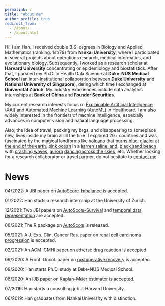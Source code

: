 ```yaml
---
permalink: /
title: "About me"
author_profile: true
redirect_from: 
  - /about/
  - /about.html
---
```


Hi! I am Han. I received double B.S. degrees in Biology and Applied Mathematics (ranking: 1st/79) from **Nankai University**, where I participated in several projects about operations research, medical informatics, and evolutionary biology. Subsequently, I worked as a research scholar at **Harvard University** concentrating on epidemiology and biostatistics. After that, I pursued my Ph.D. in Health Data Science at **Duke-NUS Medical School** (an inter-institutional collaboration between **Duke University** and **National University of Singapore**), during which time I exchanged at **Universität Zürich**. My industry experiences include data analytics internships at **Bank of China** and **Founder Securities**.

My current research interests focus on [Explainable Artificial Intelligence (XAI)](https://en.wikipedia.org/wiki/Explainable_artificial_intelligence) and [Automated Machine Learning (AutoML)](https://en.wikipedia.org/wiki/Automated_machine_learning) in Healthcare. I am also widely interested in the frontiers of machine intelligence, especially advances in computer vision and natural language processing.

Also, the idea of travel, packing my bags, and disappearing to someplace new, lives inside my brain allllll the time. I explored 20+ countries and was fascinated by the magical landforms like [volcano](/files/travel/volcano.jpg) that [burns blue](/files/travel/blue_fire.jpg), [glacier](/files/travel/glacier.jpg) at [the end of the earth](/files/travel/earth_end.jpg), [pink ocean](/files/travel/pink_lake.jpg) in a [barren saline land](/files/travel/barren.jpg), [black sand beach](/files/travel/black_beach.jpg) with [crashing waves](/files/travel/waves.jpg), [aurora](/files/travel/aurora.jpg) [dancing across the skies](/files/travel/dancing.jpg), etc. Whether looking for a research collaborator or travel partner, do not hesitate to <a href="mailto:yuan.han@u.duke.nus.edu">contact me</a>.

News
=
04/2022: A JBI paper on [AutoScore-Imbalance](https://www.sciencedirect.com/science/article/abs/pii/S1532046422000880) is accepted.

01/2022: Han starts a research internship at the University of Zurich.

12/2021: Two JBI papers on [AutoScore-Survival](https://www.sciencedirect.com/science/article/abs/pii/S1532046421002884) and [temporal data representation](https://www.sciencedirect.com/science/article/abs/pii/S1532046421003099) are accepted.

06/2021: The R package on [AutoScore](https://cran.r-project.org/web/packages/AutoScore/index.html) is released.

05/2021: A J. Exp. Clin. Cancer Res. paper on [renal cell carcinoma progression](https://link.springer.com/article/10.1186/s13046-021-01980-0) is accepted.

02/2021: An ACM ICMHI paper on [adverse drug reaction](https://dl.acm.org/doi/abs/10.1145/3472813.3472817) is accepted.

09/2020: A Front. Oncol. paper on [postoperative recovery](https://www.frontiersin.org/articles/10.3389/fonc.2020.513874/full) is accepted.

08/2020: Han starts Ph.D. study at Duke-NUS Medical School.

06/2020: An IJB paper on [Kaplan–Meier estimator](https://www.degruyter.com/document/doi/10.1515/ijb-2019-0095/html) is accepted.

07/2019: Han starts a consulting job at Harvard University.

06/2019: Han graduates from Nankai University with distinction.